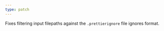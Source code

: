 ```yaml
---
type: patch
---
```


Fixes filtering input filepaths against the `.prettierignore` file ignores format.
